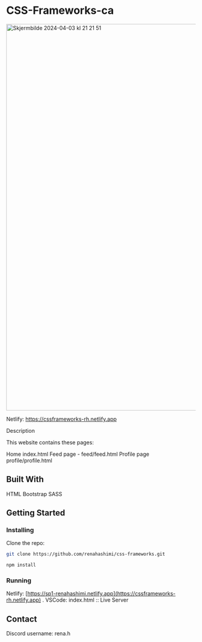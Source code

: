# CSS-Frameworks-ca

<img width="1026" alt="Skjermbilde 2024-04-03 kl  21 21 51" src="https://github.com/renahashimi/css-frameworks/assets/132304085/e943afb4-542a-4a3a-b9e9-36ddcf7ebb07">

Netlify: https://cssframeworks-rh.netlify.app

Description

This website contains these pages:

Home index.html
Feed page - feed/feed.html
Profile page profile/profile.html

## Built With
HTML
Bootstrap
SASS

## Getting Started
### Installing
Clone the repo:
```bash
git clone https://github.com/renahashimi/css-frameworks.git
```


```bash
npm install
```


### Running
Netlify: [https://sp1-renahashimi.netlify.app](https://cssframeworks-rh.netlify.app)
. VSCode: index.html :: Live Server

## Contact
Discord username: rena.h
